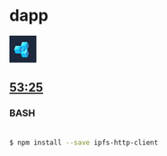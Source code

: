 # dapp

![dapp](dapp.jpg)

## [53:25](https://www.youtube.com/watch?v=pTZVoqBUjvI&t=2829s)

### BASH

```BASH

$ npm install --save ipfs-http-client

```
